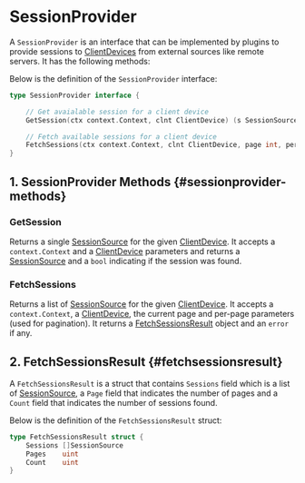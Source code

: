 # SessionProvider

A `SessionProvider` is an interface that can be implemented by plugins to provide sessions to [ClientDevices](./client-device.md) from external sources like remote servers. It has the following methods:

Below is the definition of the `SessionProvider` interface:
```go
type SessionProvider interface {

    // Get avaialable session for a client device
	GetSession(ctx context.Context, clnt ClientDevice) (s SessionSource, ok bool)

    // Fetch available sessions for a client device
	FetchSessions(ctx context.Context, clnt ClientDevice, page int, perPage int) (result FetchSessionsResult, err error)
}
```

## 1. SessionProvider Methods {#sessionprovider-methods}

### GetSession

Returns a single [SessionSource](./session-source.md) for the given [ClientDevice](./client-device.md). It accepts a `context.Context` and a [ClientDevice](./client-device.md) parameters and returns a [SessionSource](./session-source.md) and a `bool` indicating if the session was found.

### FetchSessions

Returns a list of [SessionSource](./session-source.md) for the given [ClientDevice](./client-device.md). It accepts a `context.Context`, a [ClientDevice](./client-device.md), the current page and per-page parameters (used for pagination). It returns a [FetchSessionsResult](#fetchsessionsresult) object and an `error` if any.

## 2. FetchSessionsResult {#fetchsessionsresult}

A `FetchSessionsResult` is a struct that contains `Sessions` field which is a list of [SessionSource](./session-source.md), a `Page` field that indicates the number of pages and a `Count` field that indicates the number of sessions found.

Below is the definition of the `FetchSessionsResult` struct:

```go
type FetchSessionsResult struct {
	Sessions []SessionSource
	Pages    uint
	Count    uint
}
```
